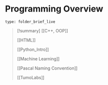 # Programming Overview
 
```ccard
type: folder_brief_live
```


> [!summary] 
>  [[C++, OOP]]
>  
>  [[HTML]]
>  
>  [[Python_Intro]]
>  
>  [[Machine Learning]]
>  
>  [[Pascal Naming Convention]]
>  
>  [[TumoLabs]]




